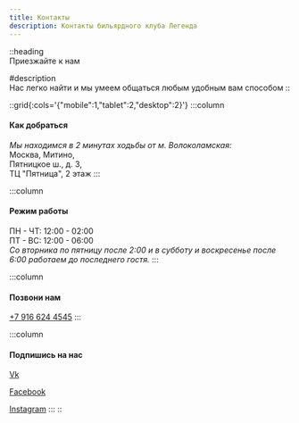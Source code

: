 ```yaml
---
title: Контакты
description: Контакты бильярдного клуба Легенда
---
```


::heading  
Приезжайте к нам

#description  
Нас легко найти и мы умеем общаться любым удобным вам способом
::

::grid{:cols='{"mobile":1,"tablet":2,"desktop":2}'}
:::column

#### Как добраться

_Мы находимся в 2 минутах ходьбы от&nbsp;м.&nbsp;Волоколамская:_ </br>
Москва, Митино,</br>
Пятницкое ш., д. 3,</br>
ТЦ "Пятница", 2 этаж
:::

:::column

#### Режим работы

ПН - ЧТ: 12:00 - 02:00</br>
ПТ - ВС: 12:00 - 06:00</br>
_Со вторника по пятницу после 2:00 и в субботу и воскресенье после 6:00 работаем до последнего гостя._
:::

:::column

#### Позвони нам

[+7 916 624 4545](tel:+79166244545)
:::

:::column

#### Подпишись на нас

[Vk](https://vk.com/legendbcru)

[Facebook](https://facebook.com/legendbcru)

[Instagram](https://instagram.com/legendbcru)
:::
::
